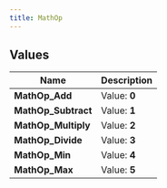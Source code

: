 ```yaml
---
title: MathOp
---
```


## Values
| Name | Description |
| ---- | ----------- |
| **MathOp_Add** | Value: **0** |
| **MathOp_Subtract** | Value: **1** |
| **MathOp_Multiply** | Value: **2** |
| **MathOp_Divide** | Value: **3** |
| **MathOp_Min** | Value: **4** |
| **MathOp_Max** | Value: **5** |

